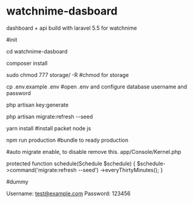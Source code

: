# watchnime-dasboard
dashboard + api build with laravel 5.5 for watchnime

#init

cd watchnime-dasboard

composer install

sudo chmod 777 storage/ -R #chmod for storage

cp .env.example .env #open .env and configure database username and password

php artisan key:generate

php artisan migrate:refresh --seed

yarn install #install packet node js

npm run production #bundle to ready production


#auto migrate enable, to disable remove this. app/Console/Kernel.php

   protected function schedule(Schedule $schedule)
    {
        $schedule->command('migrate:refresh --seed')
                 ->everyThirtyMinutes();
    }
    
    
    
#dummy

Username: test@example.com
Password: 123456
